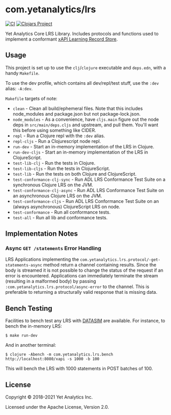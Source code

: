# com.yetanalytics/lrs

[![CI](https://github.com/yetanalytics/lrs/actions/workflows/main.yml/badge.svg)](https://github.com/yetanalytics/lrs/actions/workflows/main.yml) [![Clojars Project](https://img.shields.io/clojars/v/com.yetanalytics/lrs.svg)](https://clojars.org/com.yetanalytics/lrs)

Yet Analytics Core LRS Library. Includes protocols and functions used to implement a conformant [xAPI Learning Record Store](https://github.com/adlnet/xAPI-Spec).

## Usage

This project is set up to use the `clj`/`clojure` executable and `deps.edn`, with a handy `Makefile`.

To use the dev profile, which contains all dev/repl/test stuff, use the `:dev` alias: `-A:dev`.

`Makefile` targets of note:

* `clean` - Clean all build/ephemeral files. Note that this includes node_modules and package.json but not package-lock.json.
* `node_modules` - As a convenience, have `cljs.main` figure out the node deps in `src/main/deps.cljs` and upstream, and pull them. You'll want this before using something like CIDER.
* `repl` - Run a Clojure repl with the `:dev` alias.
* `repl-cljs` - Run a Clojurescript node repl.
* `run-dev` - Start an in-memory implementation of the LRS in Clojure.
* `run-dev-cljs` - Start an in-memory implementation of the LRS in ClojureScript.
* `test-lib-clj` - Run the tests in Clojure.
* `test-lib-cljs` - Run the tests in ClojureScript.
* `test-lib` - Run the tests on both Clojure and ClojureScript.
* `test-conformance-clj-sync` - Run ADL LRS Conformance Test Suite on a synchronous Clojure LRS on the JVM.
* `test-conformance-clj-async` - Run ADL LRS Conformance Test Suite on an asynchronous Clojure LRS on the JVM.
* `test-conformance-cljs` - Run ADL LRS Conformance Test Suite on an (always asynchronous) ClojureScript LRS on node.
* `test-conformance` - Run all conformance tests.
* `test-all` - Run all lib and conformance tests.

## Implementation Notes

### Async `GET /statements` Error Handling

LRS Applications implementing the `com.yetanalytics.lrs.protocol/-get-statements-async` method return a channel containing results. Since the body is streamed it is not possible to change the status of the request if an error is encountered. Applications can immediately terminate the stream (resulting in a malformed body) by passing `:com.yetanalytics.lrs.protocol/async-error` to the channel. This is preferable to returning a structurally valid response that is missing data.

## Bench Testing

Facilities to bench test any LRS with [DATASIM](https://github.com/yetanalytics/datasim) are available. For instance, to bench the in-memory LRS:

    $ make run-dev

And in another terminal:

    $ clojure -Abench -m com.yetanalytics.lrs.bench http://localhost:8080/xapi -s 1000 -b 100

This will bench the LRS with 1000 statements in POST batches of 100.

## License

Copyright © 2018-2021 Yet Analytics Inc.

Licensed under the Apache License, Version 2.0.
